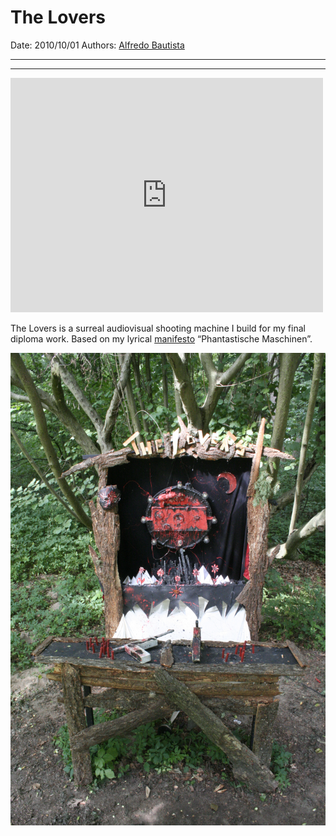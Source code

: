 # The Lovers

Date: 2010/10/01
Authors: [Alfredo Bautista](http://www.bautista-ferreiro.de)

---
---

<iframe src="https://player.vimeo.com/video/19783734?title=0&byline=0&portrait=0" width="500" height="375" frameborder="0" webkitallowfullscreen mozallowfullscreen allowfullscreen></iframe>

The Lovers is a surreal audiovisual shooting machine I build for my final diploma work. Based on my lyrical [manifesto](http://www.bautista-ferreiro.de/?page_id=550%22) “Phantastische Maschinen”.

![](lovers3.jpg)
